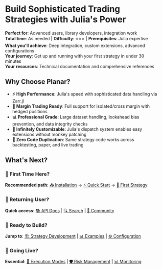 <!--
title: "Planar Trading Framework"
description: "Planar is a sophisticated trading bot framework built in Julia for automated cryptocurrency trading with support for backtesting, paper trading, and live execution."
category: "getting-started"
difficulty: "beginner"
topics: [customization, data-management, getting-started, visualization, configuration, execution-modes, troubleshooting, api-reference, optimization, strategy-development, exchanges]
last_updated: "2025-10-04"
-->

# Build Sophisticated Trading Strategies with Julia's Power

**Perfect for**: Advanced users, library developers, integration work  
**Total time**: As needed | **Difficulty**: ⭐⭐⭐ | **Prerequisites**: Julia expertise  
**What you'll achieve**: Deep integration, custom extensions, advanced configurations  
**Your journey**: Get up and running with your first strategy in under 30 minutes  
**Your resources**: Technical documentation and comprehensive references  

## Why Choose Planar?

- **⚡ High Performance**: Julia's speed with sophisticated data handling via Zarr.jl
- **🎯 Margin Trading Ready**: Full support for isolated/cross margin with hedged positions
- **📊 Professional Grade**: Large dataset handling, lookahead bias prevention, and data integrity checks
- **🔧 Infinitely Customizable**: Julia's dispatch system enables easy extensions without monkey patching
- **🚀 Zero Code Duplication**: Same strategy code works across backtesting, paper, and live trading

## What's Next?

### 👋 First Time Here?
**Recommended path**: [📥 Installation](getting-started/installation.md) → [⚡ Quick Start](getting-started/quick-start.md) → [🎯 First Strategy](getting-started/first-strategy.md)

### 🔄 Returning User?
**Quick access**: [📚 API Docs](reference/api/index.md) | [🔍 Search](resources/search.md) | [💬 Community](resources/community.md)

### 🎯 Ready to Build?
**Jump to**: [🏗️ Strategy Development](guides/../guides/strategy-development.md) | [📊 Examples](getting-started/first-strategy.md) | [⚙️ Configuration](getting-started/installation.md)

### 🚀 Going Live?
**Essential**: [🔄 Execution Modes](guides/execution-modes.md) | [🛡️ Risk Management](advanced/../advanced/risk-management.md) | [📊 Monitoring](guides/monitoring.md)
